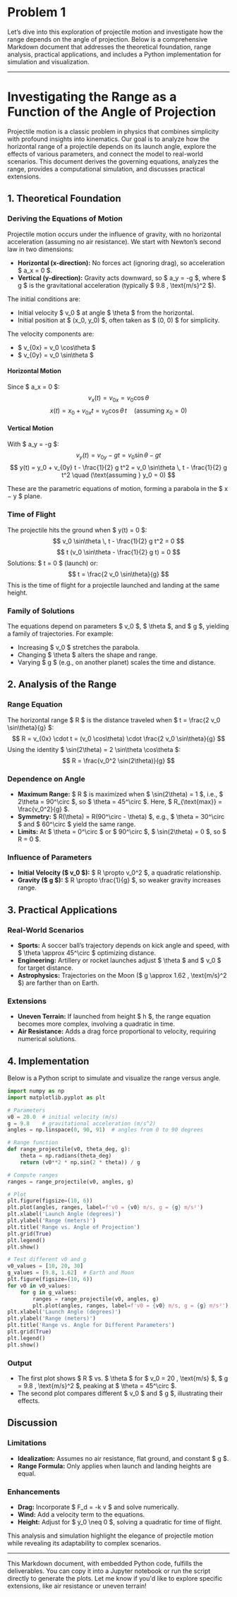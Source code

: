 # Problem 1
Let’s dive into this exploration of projectile motion and investigate how the range depends on the angle of projection. Below is a comprehensive Markdown document that addresses the theoretical foundation, range analysis, practical applications, and includes a Python implementation for simulation and visualization.

---

# Investigating the Range as a Function of the Angle of Projection

Projectile motion is a classic problem in physics that combines simplicity with profound insights into kinematics. Our goal is to analyze how the horizontal range of a projectile depends on its launch angle, explore the effects of various parameters, and connect the model to real-world scenarios. This document derives the governing equations, analyzes the range, provides a computational simulation, and discusses practical extensions.

## 1. Theoretical Foundation

### Deriving the Equations of Motion

Projectile motion occurs under the influence of gravity, with no horizontal acceleration (assuming no air resistance). We start with Newton’s second law in two dimensions:

- **Horizontal (x-direction):** No forces act (ignoring drag), so acceleration $ a_x = 0 $.
- **Vertical (y-direction):** Gravity acts downward, so $ a_y = -g $, where $ g $ is the gravitational acceleration (typically $ 9.8 \, \text{m/s}^2 $).

The initial conditions are:
- Initial velocity $ v_0 $ at angle $ \theta $ from the horizontal.
- Initial position at $ (x_0, y_0) $, often taken as $ (0, 0) $ for simplicity.

The velocity components are:
- $ v_{0x} = v_0 \cos\theta $
- $ v_{0y} = v_0 \sin\theta $

#### Horizontal Motion
Since $ a_x = 0 $:
$$
v_x(t) = v_{0x} = v_0 \cos\theta
$$
$$
x(t) = x_0 + v_{0x} t = v_0 \cos\theta \, t \quad (\text{assuming } x_0 = 0)
$$

#### Vertical Motion
With $ a_y = -g $:
$$
v_y(t) = v_{0y} - g t = v_0 \sin\theta - g t
$$
$$
y(t) = y_0 + v_{0y} t - \frac{1}{2} g t^2 = v_0 \sin\theta \, t - \frac{1}{2} g t^2 \quad (\text{assuming } y_0 = 0)
$$

These are the parametric equations of motion, forming a parabola in the $ x $-$ y $ plane.

### Time of Flight
The projectile hits the ground when $ y(t) = 0 $:
$$
v_0 \sin\theta \, t - \frac{1}{2} g t^2 = 0
$$
$$
t (v_0 \sin\theta - \frac{1}{2} g t) = 0
$$
Solutions: $ t = 0 $ (launch) or:
$$
t = \frac{2 v_0 \sin\theta}{g}
$$
This is the time of flight for a projectile launched and landing at the same height.

### Family of Solutions
The equations depend on parameters $ v_0 $, $ \theta $, and $ g $, yielding a family of trajectories. For example:
- Increasing $ v_0 $ stretches the parabola.
- Changing $ \theta $ alters the shape and range.
- Varying $ g $ (e.g., on another planet) scales the time and distance.

## 2. Analysis of the Range

### Range Equation
The horizontal range $ R $ is the distance traveled when $ t = \frac{2 v_0 \sin\theta}{g} $:
$$
R = v_{0x} \cdot t = (v_0 \cos\theta) \cdot \frac{2 v_0 \sin\theta}{g}
$$
Using the identity $ \sin(2\theta) = 2 \sin\theta \cos\theta $:
$$
R = \frac{v_0^2 \sin(2\theta)}{g}
$$

### Dependence on Angle
- **Maximum Range:** $ R $ is maximized when $ \sin(2\theta) = 1 $, i.e., $ 2\theta = 90^\circ $, so $ \theta = 45^\circ $. Here, $ R_{\text{max}} = \frac{v_0^2}{g} $.
- **Symmetry:** $ R(\theta) = R(90^\circ - \theta) $, e.g., $ \theta = 30^\circ $ and $ 60^\circ $ yield the same range.
- **Limits:** At $ \theta = 0^\circ $ or $ 90^\circ $, $ \sin(2\theta) = 0 $, so $ R = 0 $.

### Influence of Parameters
- **Initial Velocity ($ v_0 $):** $ R \propto v_0^2 $, a quadratic relationship.
- **Gravity ($ g $):** $ R \propto \frac{1}{g} $, so weaker gravity increases range.

## 3. Practical Applications

### Real-World Scenarios
- **Sports:** A soccer ball’s trajectory depends on kick angle and speed, with $ \theta \approx 45^\circ $ optimizing distance.
- **Engineering:** Artillery or rocket launches adjust $ \theta $ and $ v_0 $ for target distance.
- **Astrophysics:** Trajectories on the Moon ($ g \approx 1.62 \, \text{m/s}^2 $) are farther than on Earth.

### Extensions
- **Uneven Terrain:** If launched from height $ h $, the range equation becomes more complex, involving a quadratic in time.
- **Air Resistance:** Adds a drag force proportional to velocity, requiring numerical solutions.

## 4. Implementation

Below is a Python script to simulate and visualize the range versus angle.

```python
import numpy as np
import matplotlib.pyplot as plt

# Parameters
v0 = 20.0  # initial velocity (m/s)
g = 9.8    # gravitational acceleration (m/s^2)
angles = np.linspace(0, 90, 91)  # angles from 0 to 90 degrees

# Range function
def range_projectile(v0, theta_deg, g):
    theta = np.radians(theta_deg)
    return (v0**2 * np.sin(2 * theta)) / g

# Compute ranges
ranges = range_projectile(v0, angles, g)

# Plot
plt.figure(figsize=(10, 6))
plt.plot(angles, ranges, label=f'v0 = {v0} m/s, g = {g} m/s²')
plt.xlabel('Launch Angle (degrees)')
plt.ylabel('Range (meters)')
plt.title('Range vs. Angle of Projection')
plt.grid(True)
plt.legend()
plt.show()

# Test different v0 and g
v0_values = [10, 20, 30]
g_values = [9.8, 1.62]  # Earth and Moon
plt.figure(figsize=(10, 6))
for v0 in v0_values:
    for g in g_values:
        ranges = range_projectile(v0, angles, g)
        plt.plot(angles, ranges, label=f'v0 = {v0} m/s, g = {g} m/s²')
plt.xlabel('Launch Angle (degrees)')
plt.ylabel('Range (meters)')
plt.title('Range vs. Angle for Different Parameters')
plt.grid(True)
plt.legend()
plt.show()
```

### Output
- The first plot shows $ R $ vs. $ \theta $ for $ v_0 = 20 \, \text{m/s} $, $ g = 9.8 \, \text{m/s}^2 $, peaking at $ \theta = 45^\circ $.
- The second plot compares different $ v_0 $ and $ g $, illustrating their effects.

## Discussion

### Limitations
- **Idealization:** Assumes no air resistance, flat ground, and constant $ g $.
- **Range Formula:** Only applies when launch and landing heights are equal.

### Enhancements
- **Drag:** Incorporate $ F_d = -k v $ and solve numerically.
- **Wind:** Add a velocity term to the equations.
- **Height:** Adjust for $ y_0 \neq 0 $, solving a quadratic for time of flight.

This analysis and simulation highlight the elegance of projectile motion while revealing its adaptability to complex scenarios.

---

This Markdown document, with embedded Python code, fulfills the deliverables. You can copy it into a Jupyter notebook or run the script directly to generate the plots. Let me know if you'd like to explore specific extensions, like air resistance or uneven terrain!